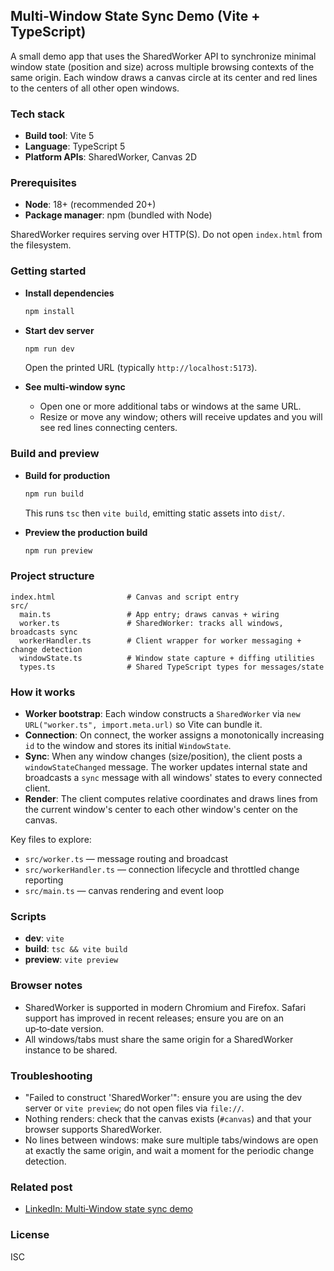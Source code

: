 ## Multi‑Window State Sync Demo (Vite + TypeScript)

A small demo app that uses the SharedWorker API to synchronize minimal window state (position and size) across multiple browsing contexts of the same origin. Each window draws a canvas circle at its center and red lines to the centers of all other open windows.

### Tech stack

- **Build tool**: Vite 5
- **Language**: TypeScript 5
- **Platform APIs**: SharedWorker, Canvas 2D

### Prerequisites

- **Node**: 18+ (recommended 20+)
- **Package manager**: npm (bundled with Node)

SharedWorker requires serving over HTTP(S). Do not open `index.html` from the filesystem.

### Getting started

- **Install dependencies**

  ```bash
  npm install
  ```

- **Start dev server**

  ```bash
  npm run dev
  ```

  Open the printed URL (typically `http://localhost:5173`).

- **See multi‑window sync**
  - Open one or more additional tabs or windows at the same URL.
  - Resize or move any window; others will receive updates and you will see red lines connecting centers.

### Build and preview

- **Build for production**

  ```bash
  npm run build
  ```

  This runs `tsc` then `vite build`, emitting static assets into `dist/`.

- **Preview the production build**

  ```bash
  npm run preview
  ```

### Project structure

```path
index.html                # Canvas and script entry
src/
  main.ts                 # App entry; draws canvas + wiring
  worker.ts               # SharedWorker: tracks all windows, broadcasts sync
  workerHandler.ts        # Client wrapper for worker messaging + change detection
  windowState.ts          # Window state capture + diffing utilities
  types.ts                # Shared TypeScript types for messages/state
```

### How it works

- **Worker bootstrap**: Each window constructs a `SharedWorker` via `new URL("worker.ts", import.meta.url)` so Vite can bundle it.
- **Connection**: On connect, the worker assigns a monotonically increasing `id` to the window and stores its initial `WindowState`.
- **Sync**: When any window changes (size/position), the client posts a `windowStateChanged` message. The worker updates internal state and broadcasts a `sync` message with all windows' states to every connected client.
- **Render**: The client computes relative coordinates and draws lines from the current window's center to each other window's center on the canvas.

Key files to explore:

- `src/worker.ts` — message routing and broadcast
- `src/workerHandler.ts` — connection lifecycle and throttled change reporting
- `src/main.ts` — canvas rendering and event loop

### Scripts

- **dev**: `vite`
- **build**: `tsc && vite build`
- **preview**: `vite preview`

### Browser notes

- SharedWorker is supported in modern Chromium and Firefox. Safari support has improved in recent releases; ensure you are on an up‑to‑date version.
- All windows/tabs must share the same origin for a SharedWorker instance to be shared.

### Troubleshooting

- "Failed to construct 'SharedWorker'": ensure you are using the dev server or `vite preview`; do not open files via `file://`.
- Nothing renders: check that the canvas exists (`#canvas`) and that your browser supports SharedWorker.
- No lines between windows: make sure multiple tabs/windows are open at exactly the same origin, and wait a moment for the periodic change detection.

### Related post

- [LinkedIn: Multi‑Window state sync demo](https://www.linkedin.com/feed/update/urn:li:activity:7171523027929645057/)

### License

ISC
